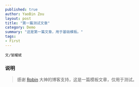 ```yaml
---
published: true
author: YaoBin Zou
layout: post
title: "第一篇测试文章"
category: Demo
summary: "这是第一篇文章，用于基础模板。"
tags:
- First
---
```


`文/邹耀斌`

### 说明

> 感谢 [Robin](https://dbarobin.com/) 大神的博客支持，这是一篇模板文章，仅用于测试。


